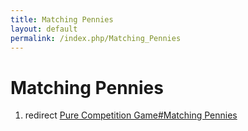 ```yaml
---
title: Matching Pennies
layout: default
permalink: /index.php/Matching_Pennies
---
```


# Matching Pennies

1. redirect [Pure Competition Game#Matching Pennies](Pure_Competition_Game#Matching_Pennies)